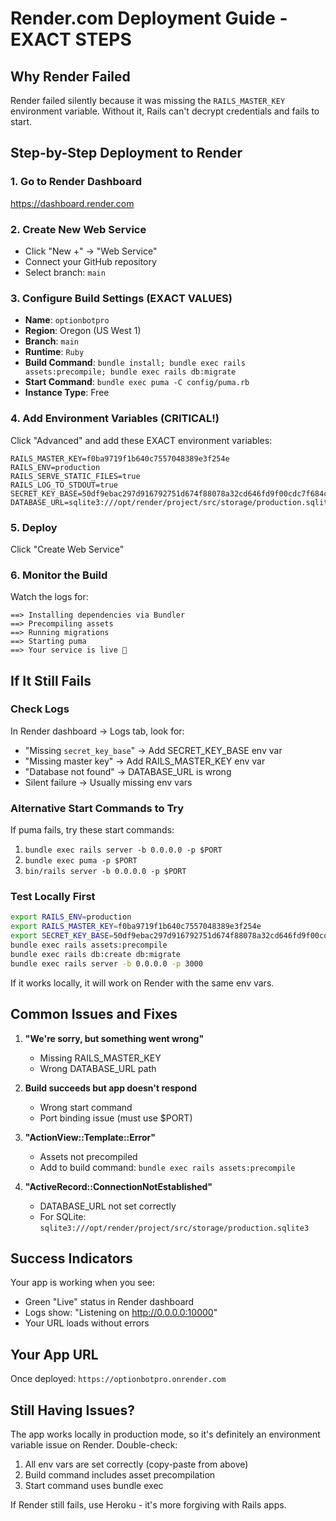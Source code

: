 # Render.com Deployment Guide - EXACT STEPS

## Why Render Failed
Render failed silently because it was missing the `RAILS_MASTER_KEY` environment variable. Without it, Rails can't decrypt credentials and fails to start.

## Step-by-Step Deployment to Render

### 1. Go to Render Dashboard
https://dashboard.render.com

### 2. Create New Web Service
- Click "New +" → "Web Service"
- Connect your GitHub repository
- Select branch: `main`

### 3. Configure Build Settings (EXACT VALUES)
- **Name**: `optionbotpro`
- **Region**: Oregon (US West 1)
- **Branch**: `main`
- **Runtime**: `Ruby`
- **Build Command**: `bundle install; bundle exec rails assets:precompile; bundle exec rails db:migrate`
- **Start Command**: `bundle exec puma -C config/puma.rb`
- **Instance Type**: Free

### 4. Add Environment Variables (CRITICAL!)
Click "Advanced" and add these EXACT environment variables:

```
RAILS_MASTER_KEY=f0ba9719f1b640c7557048389e3f254e
RAILS_ENV=production
RAILS_SERVE_STATIC_FILES=true
RAILS_LOG_TO_STDOUT=true
SECRET_KEY_BASE=50df9ebac297d916792751d674f88078a32cd646fd9f00cdc7f684c2aada8a204ec25c213613fba65354cfbf08d97d3eef61e0cd843c1aa3a80a2883f9abde72
DATABASE_URL=sqlite3:///opt/render/project/src/storage/production.sqlite3
```

### 5. Deploy
Click "Create Web Service"

### 6. Monitor the Build
Watch the logs for:
```
==> Installing dependencies via Bundler
==> Precompiling assets
==> Running migrations
==> Starting puma
==> Your service is live 🎉
```

## If It Still Fails

### Check Logs
In Render dashboard → Logs tab, look for:
- "Missing `secret_key_base`" → Add SECRET_KEY_BASE env var
- "Missing master key" → Add RAILS_MASTER_KEY env var
- "Database not found" → DATABASE_URL is wrong
- Silent failure → Usually missing env vars

### Alternative Start Commands to Try
If puma fails, try these start commands:
1. `bundle exec rails server -b 0.0.0.0 -p $PORT`
2. `bundle exec puma -p $PORT`
3. `bin/rails server -b 0.0.0.0 -p $PORT`

### Test Locally First
```bash
export RAILS_ENV=production
export RAILS_MASTER_KEY=f0ba9719f1b640c7557048389e3f254e
export SECRET_KEY_BASE=50df9ebac297d916792751d674f88078a32cd646fd9f00cdc7f684c2aada8a204ec25c213613fba65354cfbf08d97d3eef61e0cd843c1aa3a80a2883f9abde72
bundle exec rails assets:precompile
bundle exec rails db:create db:migrate
bundle exec rails server -b 0.0.0.0 -p 3000
```

If it works locally, it will work on Render with the same env vars.

## Common Issues and Fixes

1. **"We're sorry, but something went wrong"**
   - Missing RAILS_MASTER_KEY
   - Wrong DATABASE_URL path

2. **Build succeeds but app doesn't respond**
   - Wrong start command
   - Port binding issue (must use $PORT)

3. **"ActionView::Template::Error"**
   - Assets not precompiled
   - Add to build command: `bundle exec rails assets:precompile`

4. **"ActiveRecord::ConnectionNotEstablished"**
   - DATABASE_URL not set correctly
   - For SQLite: `sqlite3:///opt/render/project/src/storage/production.sqlite3`

## Success Indicators
Your app is working when you see:
- Green "Live" status in Render dashboard
- Logs show: "Listening on http://0.0.0.0:10000"
- Your URL loads without errors

## Your App URL
Once deployed: `https://optionbotpro.onrender.com`

## Still Having Issues?

The app works locally in production mode, so it's definitely an environment variable issue on Render. Double-check:
1. All env vars are set correctly (copy-paste from above)
2. Build command includes asset precompilation
3. Start command uses bundle exec

If Render still fails, use Heroku - it's more forgiving with Rails apps.